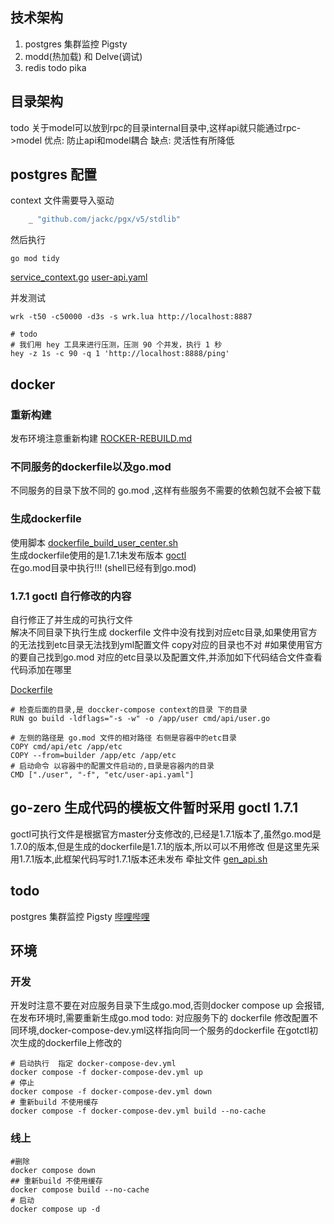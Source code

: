
## 技术架构
1. postgres 集群监控 Pigsty
2. modd(热加载) 和 Delve(调试)
3. redis todo pika
## 目录架构
todo 关于model可以放到rpc的目录internal目录中,这样api就只能通过rpc->model
优点: 防止api和model耦合
缺点: 灵活性有所降低

## postgres 配置
context 文件需要导入驱动
```go
	_ "github.com/jackc/pgx/v5/stdlib"
```
然后执行 
```shell
go mod tidy
```
[service_context.go](app%2Fuser_center%2Fcmd%2Fapi%2Finternal%2Fsvc%2Fservice_context.go)
[user-api.yaml](app%2Fuser_center%2Fcmd%2Fapi%2Fetc%2Fuser-api.yaml)



并发测试
```shell
wrk -t50 -c50000 -d3s -s wrk.lua http://localhost:8887
```
```shell
# todo
# 我们用 hey 工具来进行压测，压测 90 个并发，执行 1 秒
hey -z 1s -c 90 -q 1 'http://localhost:8888/ping'
```


## docker
### 重新构建
发布环境注意重新构建 [ROCKER-REBUILD.md](ROCKER-REBUILD.md)
### 不同服务的dockerfile以及go.mod
不同服务的目录下放不同的 go.mod ,这样有些服务不需要的依赖包就不会被下载
### 生成dockerfile
使用脚本
[dockerfile_build_user_center.sh](deploy%2Fscript%2Fshell%2Fdockerfile_build_user_center.sh)  
生成dockerfile使用的是1.7.1未发布版本 [goctl](deploy%2Fgoctl%2F1.7.1%2Fgoctl)  
在go.mod目录中执行!!! (shell已经有到go.mod)
### 1.7.1 goctl 自行修改的内容
自行修正了并生成的可执行文件  
解决不同目录下执行生成 dockerfile 文件中没有找到对应etc目录,如果使用官方的无法找到etc目录无法找到yml配置文件
copy对应的目录也不对
#如果使用官方的要自己找到go.mod 对应的etc目录以及配置文件,并添加如下代码结合文件查看代码添加在哪里

[Dockerfile](app%2Fuser_center%2FDockerfile)
```shell
# 检查后面的目录,是 doccker-compose context的目录 下的目录
RUN go build -ldflags="-s -w" -o /app/user cmd/api/user.go

# 左侧的路径是 go.mod 文件的相对路径 右侧是容器中的etc目录
COPY cmd/api/etc /app/etc
COPY --from=builder /app/etc /app/etc
# 启动命令 以容器中的配置文件启动的,目录是容器内的目录
CMD ["./user", "-f", "etc/user-api.yaml"]
```

## go-zero 生成代码的模板文件暂时采用 goctl 1.7.1
goctl可执行文件是根据官方master分支修改的,已经是1.7.1版本了,虽然go.mod是1.7.0的版本,但是生成的dockerfile是1.7.1的版本,所以可以不用修改
但是这里先采用1.7.1版本,此框架代码写时1.7.1版本还未发布
牵扯文件
[gen_api.sh](deploy%2Fscript%2Fgencode%2Fgen_api%2Fgen_api.sh)

## todo
postgres 集群监控 Pigsty
[哔哩哔哩](https://www.bilibili.com/video/BV13q4y1o74M/?spm_id_from=333.880.my_history.page.click&vd_source=ca29f7158bd0ff443c7d38352c028de4)





## 环境
### 开发
开发时注意不要在对应服务目录下生成go.mod,否则docker compose up 会报错,
在发布环境时,需要重新生成go.mod
todo: 对应服务下的 dockerfile 修改配置不同环境,docker-compose-dev.yml这样指向同一个服务的dockerfile
在gotctl初次生成的dockerfile上修改的 
```shell
# 启动执行  指定 docker-compose-dev.yml
docker compose -f docker-compose-dev.yml up
# 停止 
docker compose -f docker-compose-dev.yml down
# 重新build 不使用缓存
docker compose -f docker-compose-dev.yml build --no-cache
```

### 线上
```shell
#删除
docker compose down
## 重新build 不使用缓存
docker compose build --no-cache
# 启动
docker compose up -d   
```
